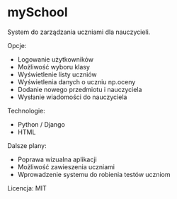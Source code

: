 # mySchool

System do zarządzania uczniami dla nauczycieli.

Opcje:
- Logowanie użytkowników
- Możliwość wyboru klasy
- Wyświetlenie listy uczniów
- Wyświetlenia danych o uczniu np.oceny
- Dodanie nowego przedmiotu i nauczyciela
- Wysłanie wiadomości do nauczyciela

Technologie:
- Python / Django
- HTML

Dalsze plany:
- Poprawa wizualna aplikacji
- Możliwość zawieszenia uczniami
- Wprowadzenie systemu do robienia testów uczniom

Licencja:
MIT
